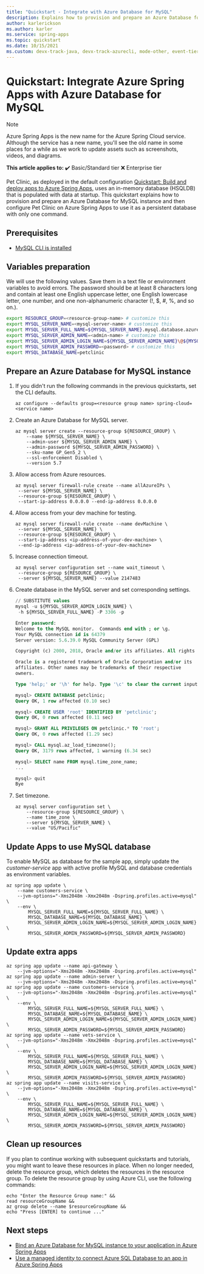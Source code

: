 ```yaml
---
title: "Quickstart - Integrate with Azure Database for MySQL"
description: Explains how to provision and prepare an Azure Database for MySQL instance, and then configure Pet Clinic on Azure Spring Apps to use it as a persistent database with only one command.
author: karlerickson
ms.author: karler
ms.service: spring-apps
ms.topic: quickstart
ms.date: 10/15/2021
ms.custom: devx-track-java, devx-track-azurecli, mode-other, event-tier1-build-2022
---
```


# Quickstart: Integrate Azure Spring Apps with Azure Database for MySQL

> [!NOTE]
> Azure Spring Apps is the new name for the Azure Spring Cloud service. Although the service has a new name, you'll see the old name in some places for a while as we work to update assets such as screenshots, videos, and diagrams.

**This article applies to:** ✔️ Basic/Standard tier ❌ Enterprise tier

Pet Clinic, as deployed in the default configuration [Quickstart: Build and deploy apps to Azure Spring Apps](quickstart-deploy-apps.md), uses an in-memory database (HSQLDB) that is populated with data at startup. This quickstart explains how to provision and prepare an Azure Database for MySQL instance and then configure Pet Clinic on Azure Spring Apps to use it as a persistent database with only one command.

## Prerequisites

* [MySQL CLI is installed](http://dev.mysql.com/downloads/mysql/)

## Variables preparation

We will use the following values. Save them in a text file or environment variables to avoid errors. The password should be at least 8 characters long and contain at least one English uppercase letter, one English lowercase letter, one number, and one non-alphanumeric character (!, $, #, %, and so on.).

```bash
export RESOURCE_GROUP=<resource-group-name> # customize this
export MYSQL_SERVER_NAME=<mysql-server-name> # customize this
export MYSQL_SERVER_FULL_NAME=${MYSQL_SERVER_NAME}.mysql.database.azure.com
export MYSQL_SERVER_ADMIN_NAME=<admin-name> # customize this
export MYSQL_SERVER_ADMIN_LOGIN_NAME=${MYSQL_SERVER_ADMIN_NAME}\@${MYSQL_SERVER_NAME}
export MYSQL_SERVER_ADMIN_PASSWORD=<password> # customize this
export MYSQL_DATABASE_NAME=petclinic
```

## Prepare an Azure Database for MySQL instance

1. If you didn't run the following commands in the previous quickstarts, set the CLI defaults.

   ```azcli
   az configure --defaults group=<resource group name> spring-cloud=<service name>
   ```

1. Create an Azure Database for MySQL server.

   ```azcli
   az mysql server create --resource-group ${RESOURCE_GROUP} \
       --name ${MYSQL_SERVER_NAME} \
       --admin-user ${MYSQL_SERVER_ADMIN_NAME} \
       --admin-password ${MYSQL_SERVER_ADMIN_PASSWORD} \
       --sku-name GP_Gen5_2 \
       --ssl-enforcement Disabled \
       --version 5.7
   ```

1. Allow access from Azure resources.

   ```azcli
   az mysql server firewall-rule create --name allAzureIPs \
    --server ${MYSQL_SERVER_NAME} \
    --resource-group ${RESOURCE_GROUP} \
    --start-ip-address 0.0.0.0 --end-ip-address 0.0.0.0
   ```

1. Allow access from your dev machine for testing.

   ```azcli
   az mysql server firewall-rule create --name devMachine \
    --server ${MYSQL_SERVER_NAME} \
    --resource-group ${RESOURCE_GROUP} \
    --start-ip-address <ip-address-of-your-dev-machine> \
    --end-ip-address <ip-address-of-your-dev-machine>
   ```

1. Increase connection timeout.

   ```azcli
   az mysql server configuration set --name wait_timeout \
    --resource-group ${RESOURCE_GROUP} \
    --server ${MYSQL_SERVER_NAME} --value 2147483
   ```

1. Create database in the MySQL server and set corresponding settings.

   ```sql
   // SUBSTITUTE values
   mysql -u ${MYSQL_SERVER_ADMIN_LOGIN_NAME} \
    -h ${MYSQL_SERVER_FULL_NAME} -P 3306 -p

   Enter password:
   Welcome to the MySQL monitor.  Commands end with ; or \g.
   Your MySQL connection id is 64379
   Server version: 5.6.39.0 MySQL Community Server (GPL)

   Copyright (c) 2000, 2018, Oracle and/or its affiliates. All rights reserved.

   Oracle is a registered trademark of Oracle Corporation and/or its
   affiliates. Other names may be trademarks of their respective
   owners.

   Type 'help;' or '\h' for help. Type '\c' to clear the current input statement.

   mysql> CREATE DATABASE petclinic;
   Query OK, 1 row affected (0.10 sec)

   mysql> CREATE USER 'root' IDENTIFIED BY 'petclinic';
   Query OK, 0 rows affected (0.11 sec)

   mysql> GRANT ALL PRIVILEGES ON petclinic.* TO 'root';
   Query OK, 0 rows affected (1.29 sec)

   mysql> CALL mysql.az_load_timezone();
   Query OK, 3179 rows affected, 1 warning (6.34 sec)

   mysql> SELECT name FROM mysql.time_zone_name;
   ...

   mysql> quit
   Bye
   ```

1. Set timezone.

   ```azcli
   az mysql server configuration set \
       --resource-group ${RESOURCE_GROUP} \
       --name time_zone \
       --server ${MYSQL_SERVER_NAME} \
       --value "US/Pacific"
   ```

## Update Apps to use MySQL database

To enable MySQL as database for the sample app, simply update the *customer-service* app with active profile MySQL and database credentials as environment variables.

```azcli
az spring app update \
    --name customers-service \
    --jvm-options="-Xms2048m -Xmx2048m -Dspring.profiles.active=mysql" \
    --env \
        MYSQL_SERVER_FULL_NAME=${MYSQL_SERVER_FULL_NAME} \
        MYSQL_DATABASE_NAME=${MYSQL_DATABASE_NAME} \
        MYSQL_SERVER_ADMIN_LOGIN_NAME=${MYSQL_SERVER_ADMIN_LOGIN_NAME} \
        MYSQL_SERVER_ADMIN_PASSWORD=${MYSQL_SERVER_ADMIN_PASSWORD}
```

## Update extra apps

```azcli
az spring app update --name api-gateway \
    --jvm-options="-Xms2048m -Xmx2048m -Dspring.profiles.active=mysql"
az spring app update --name admin-server \
    --jvm-options="-Xms2048m -Xmx2048m -Dspring.profiles.active=mysql"
az spring app update --name customers-service \
    --jvm-options="-Xms2048m -Xmx2048m -Dspring.profiles.active=mysql" \
    --env \
        MYSQL_SERVER_FULL_NAME=${MYSQL_SERVER_FULL_NAME} \
        MYSQL_DATABASE_NAME=${MYSQL_DATABASE_NAME} \
        MYSQL_SERVER_ADMIN_LOGIN_NAME=${MYSQL_SERVER_ADMIN_LOGIN_NAME} \
        MYSQL_SERVER_ADMIN_PASSWORD=${MYSQL_SERVER_ADMIN_PASSWORD}
az spring app update --name vets-service \
    --jvm-options="-Xms2048m -Xmx2048m -Dspring.profiles.active=mysql" \
    --env \
        MYSQL_SERVER_FULL_NAME=${MYSQL_SERVER_FULL_NAME} \
        MYSQL_DATABASE_NAME=${MYSQL_DATABASE_NAME} \
        MYSQL_SERVER_ADMIN_LOGIN_NAME=${MYSQL_SERVER_ADMIN_LOGIN_NAME} \
        MYSQL_SERVER_ADMIN_PASSWORD=${MYSQL_SERVER_ADMIN_PASSWORD}
az spring app update --name visits-service \
    --jvm-options="-Xms2048m -Xmx2048m -Dspring.profiles.active=mysql" \
    --env \
        MYSQL_SERVER_FULL_NAME=${MYSQL_SERVER_FULL_NAME} \
        MYSQL_DATABASE_NAME=${MYSQL_DATABASE_NAME} \
        MYSQL_SERVER_ADMIN_LOGIN_NAME=${MYSQL_SERVER_ADMIN_LOGIN_NAME} \
        MYSQL_SERVER_ADMIN_PASSWORD=${MYSQL_SERVER_ADMIN_PASSWORD}
```

## Clean up resources

If you plan to continue working with subsequent quickstarts and tutorials, you might want to leave these resources in place. When no longer needed, delete the resource group, which deletes the resources in the resource group. To delete the resource group by using Azure CLI, use the following commands:

```azurecli
echo "Enter the Resource Group name:" &&
read resourceGroupName &&
az group delete --name $resourceGroupName &&
echo "Press [ENTER] to continue ..."
```

## Next steps

* [Bind an Azure Database for MySQL instance to your application in Azure Spring Apps](how-to-bind-mysql.md)
* [Use a managed identity to connect Azure SQL Database to an app in Azure Spring Apps](./connect-managed-identity-to-azure-sql.md)
